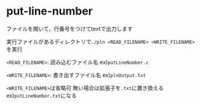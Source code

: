 # put-line-number

ファイルを開いて，行番号をつけてtextで出力します

実行ファイルがあるディレクトリで`./pln <READ_FILENAME> <WRITE_FILENAME>`を実行

`<READ_FILENAME>`: 読み込むファイル名 ex)`putLineNumber.c`

`<WRITE_FILENAME>`: 書き出すファイル名 ex)`plnOutput.txt`

`<WRITE_FILENAME>`は省略可 無い場合は拡張子を`.txt`に置き換える ex)`putLineNumber.txt`になる
